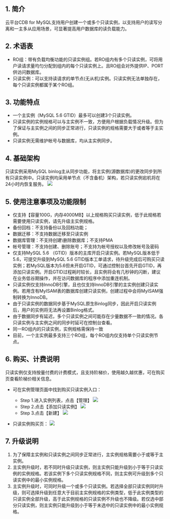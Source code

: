 ## 1. 简介
云平台CDB for MySQL支持用户创建一个或多个只读实例，以支持用户的读写分离和一主多从应用场景，可显著提高用户数据库的读负载能力。

## 2. 术语表
* RO组：带有负载均衡功能的只读实例组。若RO组内有多个只读实例，可将用户读请求量均匀分配到组内的每个只读实例上。且RO组会对外提供IP、PORT供访问数据库。
* 只读实例：可以支持读请求的单节点(无从机)实例。只读实例无法单独存在，每个只读实例都属于某个RO组。

## 3. 功能特点 
* 一个主实例（MySQL 5.6 GTID）最多可以创建3个只读实例。
* 只读实例的实例规格可以与主实例不一致，方便用户根据负载情况升级。但为了保证与主实例之间的同步正常进行，只读实例的规格需要大于或者等于主实例。
* 只读实例无需维护帐号与数据库，均从主实例同步。

## 4. 基础架构
只读实例采用MySQL binlog主从同步功能，将主实例(源数据库)的更改同步到所有只读实例中。只读实例均采用单节点（不含备机）架构，若只读实例宕机将在24小时内恢复服务。
![](http://imgcache.tce.fsphere.cn/static/mc.qcloudimg.com/static/img/3f2a163d690deda5978474f8db4b8738/image.png)


## 5. 使用注意事项及功能限制
* 仅支持【容量100G，内存4000MB】以上规格购买只读实例，低于此规格若需要使用只读实例，请先升级主实例规格。
* 备份回档：不支持备份以及回档功能；
* 数据迁移：不支持数据迁移至只读实例
* 数据库管理：不支持创建\删除数据库；不支持PMA
* 帐号管理：不支持创建、删除账号；不支持为帐号授权以及修改帐号及密码
* 仅支持MySQL 5.6 （GTID）版本的主库开启只读实例。若MySQL版本低于5.6，可提交升级到MySQL 5.6 GTID版本工单请求，待升级完成后可购买只读实例；若MySQL版本为5.6但未开启GTID，可通过控制台首先开启GTID，再添加只读实例。开启GTID过程耗时较长，且实例将会有几秒钟的闪断，建议在业务低谷期操作，并在访问数据库的程序中添加重连机制。
* 只读实例仅支持InnoDB引擎，且也仅支持InnoDB引擎的主实例创建只读实例。若用含有MyISAM表的数据库创建只读实例，创建过程中会将MyISAM强制转换为InnoDB。
* 由于只读实例的数据同步基于MySQL原生Binlog同步，因此开启只读实例后，用户的实例将无法再设置Binlog格式。
* 由于数据同步有延迟，多个只读实例之间可能存在少量数据不一致的情况。各只读实例与主实例之间的同步时延可在控制台查看。
* 同一RO组内的只读实例，实例规格需保持一致
* 目前，一个主实例最多支持三个RO组，每个RO组内仅支持单个只读实例节点。

## 6. 购买、计费说明
只读实例仅支持按量付费的计费模式，且支持阶梯价，使用越久越优惠，可在购买页查看阶梯价相关信息。

* 可在实例管理页面中找到购买只读实例入口：
	* Step 1.进入实例列表，点击【管理】
![](http://imgcache.tce.fsphere.cn/static/mc.qcloudimg.com/static/img/5a3e1aca92b6f1fe502a7a2f59b23662/image.png)
	* Step 2.点击【添加只读实例】
![](http://imgcache.tce.fsphere.cn/static/mc.qcloudimg.com/static/img/e59eb9fff3b5661bcd548b066c48b280/image.png)
	* Step 3.点击【新建】
![](http://imgcache.tce.fsphere.cn/static/mc.qcloudimg.com/static/img/38fb7789fa98a7f9e7170e965fce610b/image.png)

* 只读实例购买页：
![](http://imgcache.tce.fsphere.cn/static/mc.qcloudimg.com/static/img/0b424ba8e67b16b284d51329e77a127b/image.png)
 
## 7. 升级说明
1. 为了保障主实例和只读实例之间同步正常进行，主实例规格需要小于或等于主实例。
2. 主实例升级时，若不同时升级只读实例，则主实例只能升级到小于等于只读实例的实例规格。若该实例下多个只读实例规格不同，则主实例可升级到多个只读实例中的最小实例规格。
3. 主实例升级时，可同时升级一个或多个只读实例。若选择全部只读实例同时升级，则可选择升级到任意大于目前主实例规格的实例类型，低于此实例类型的只读实例全部升级，高于此实例规格的只读实例不升级也不降级。若仅选中部分只读实例，则主实例只能升级到小于等于未选中的只读实例中的最小实例规格。
